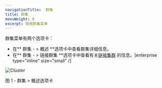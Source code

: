 ```yaml
---
navigationTitle:  群集
title: 群集
menuWeight: 8
excerpt: 使用群集菜单
---
```


群集菜单有两个选项卡：

- 在** 群集  - > 概述 **选项卡中查看群集详细信息。
- 在** 群集  - > 链接群集 **选项卡中查看有关[链接集群](/mesosphere/dcos/cn/1.13/administering-clusters/multiple-clusters/cluster-links/) 的信息。[enterprise type="inline" size="small" /]

![Cluster](/mesosphere/dcos/cn/1.13/img/GUI-Cluster-OSS-Cluster_View-1_12.png)

图 1 - 群集 > 概述选项卡
